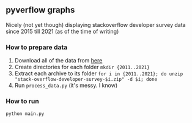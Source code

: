 pyverflow graphs
-
Nicely (not yet though) displaying stackoverflow developer survey data since 2015 till 2021 (as of the time of writing)

### How to prepare data
1. Download all of the data from [here](https://insights.stackoverflow.com/survey)
2. Create directories for each folder `mkdir {2011..2021}`
3. Extract each archive to its folder `for i in {2011..2021}; do unzip "stack-overflow-developer-survey-$i.zip" -d $i; done`
4. Run `process_data.py` (it's messy. I know)

### How to run 
`python main.py`
